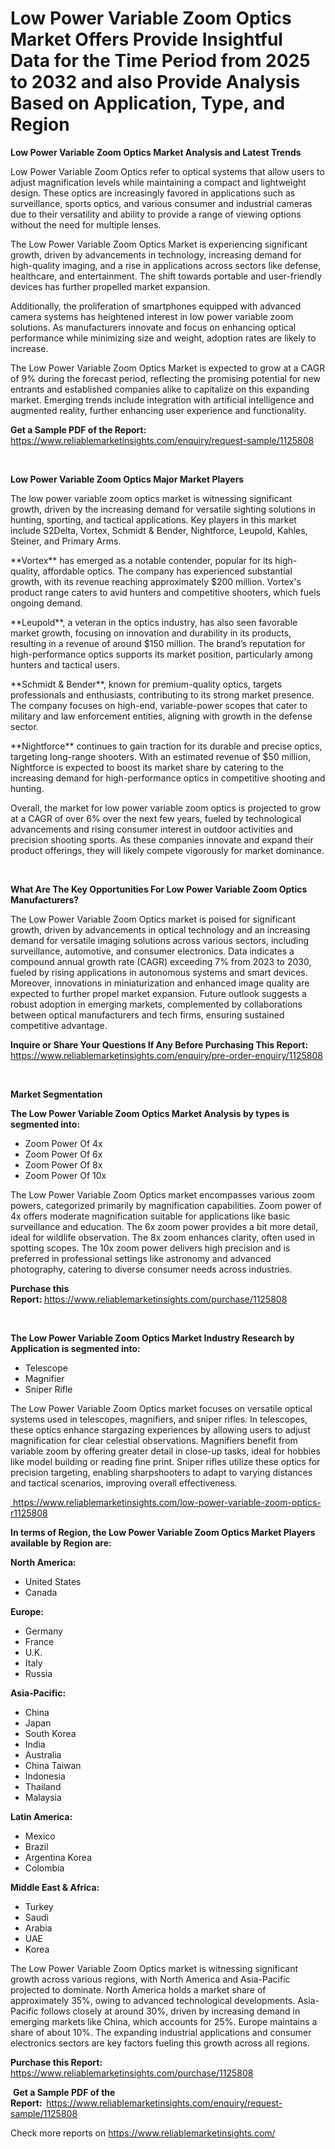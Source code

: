 <p><h1>Low Power Variable Zoom Optics Market Offers Provide Insightful Data for the Time Period from 2025 to 2032 and also Provide Analysis Based on Application, Type, and Region</h1></p><p><strong>Low Power Variable Zoom Optics Market Analysis and Latest Trends</strong></p>
<p><p>Low Power Variable Zoom Optics refer to optical systems that allow users to adjust magnification levels while maintaining a compact and lightweight design. These optics are increasingly favored in applications such as surveillance, sports optics, and various consumer and industrial cameras due to their versatility and ability to provide a range of viewing options without the need for multiple lenses.</p><p>The Low Power Variable Zoom Optics Market is experiencing significant growth, driven by advancements in technology, increasing demand for high-quality imaging, and a rise in applications across sectors like defense, healthcare, and entertainment. The shift towards portable and user-friendly devices has further propelled market expansion.</p><p>Additionally, the proliferation of smartphones equipped with advanced camera systems has heightened interest in low power variable zoom solutions. As manufacturers innovate and focus on enhancing optical performance while minimizing size and weight, adoption rates are likely to increase.</p><p>The Low Power Variable Zoom Optics Market is expected to grow at a CAGR of 9% during the forecast period, reflecting the promising potential for new entrants and established companies alike to capitalize on this expanding market. Emerging trends include integration with artificial intelligence and augmented reality, further enhancing user experience and functionality.</p></p>
<p><strong>Get a Sample PDF of the Report:&nbsp;</strong> <a href="https://www.reliablemarketinsights.com/enquiry/request-sample/1125808?utm_campaign=2261&utm_medium=2&utm_source=Github&utm_content=ia&utm_term=12022025&utm_id=low-power-variable-zoom-optics">https://www.reliablemarketinsights.com/enquiry/request-sample/1125808</a></p>
<p>&nbsp;</p>
<p><strong>Low Power Variable Zoom Optics Major Market Players</strong></p>
<p><p>The low power variable zoom optics market is witnessing significant growth, driven by the increasing demand for versatile sighting solutions in hunting, sporting, and tactical applications. Key players in this market include S2Delta, Vortex, Schmidt & Bender, Nightforce, Leupold, Kahles, Steiner, and Primary Arms.</p><p>**Vortex** has emerged as a notable contender, popular for its high-quality, affordable optics. The company has experienced substantial growth, with its revenue reaching approximately $200 million. Vortex's product range caters to avid hunters and competitive shooters, which fuels ongoing demand.</p><p>**Leupold**, a veteran in the optics industry, has also seen favorable market growth, focusing on innovation and durability in its products, resulting in a revenue of around $150 million. The brand’s reputation for high-performance optics supports its market position, particularly among hunters and tactical users.</p><p>**Schmidt & Bender**, known for premium-quality optics, targets professionals and enthusiasts, contributing to its strong market presence. The company focuses on high-end, variable-power scopes that cater to military and law enforcement entities, aligning with growth in the defense sector.</p><p>**Nightforce** continues to gain traction for its durable and precise optics, targeting long-range shooters. With an estimated revenue of $50 million, Nightforce is expected to boost its market share by catering to the increasing demand for high-performance optics in competitive shooting and hunting.</p><p>Overall, the market for low power variable zoom optics is projected to grow at a CAGR of over 6% over the next few years, fueled by technological advancements and rising consumer interest in outdoor activities and precision shooting sports. As these companies innovate and expand their product offerings, they will likely compete vigorously for market dominance.</p></p>
<p>&nbsp;</p>
<p><strong>What Are The Key Opportunities For Low Power Variable Zoom Optics Manufacturers?</strong></p>
<p><p>The Low Power Variable Zoom Optics market is poised for significant growth, driven by advancements in optical technology and an increasing demand for versatile imaging solutions across various sectors, including surveillance, automotive, and consumer electronics. Data indicates a compound annual growth rate (CAGR) exceeding 7% from 2023 to 2030, fueled by rising applications in autonomous systems and smart devices. Moreover, innovations in miniaturization and enhanced image quality are expected to further propel market expansion. Future outlook suggests a robust adoption in emerging markets, complemented by collaborations between optical manufacturers and tech firms, ensuring sustained competitive advantage.</p></p>
<p><strong>Inquire or Share Your Questions If Any Before Purchasing This Report:</strong> <a href="https://www.reliablemarketinsights.com/enquiry/pre-order-enquiry/1125808?utm_campaign=2261&utm_medium=2&utm_source=Github&utm_content=ia&utm_term=12022025&utm_id=low-power-variable-zoom-optics">https://www.reliablemarketinsights.com/enquiry/pre-order-enquiry/1125808</a></p>
<p>&nbsp;</p>
<p><strong>Market Segmentation</strong></p>
<p><strong>The Low Power Variable Zoom Optics Market Analysis by types is segmented into:</strong></p>
<p><ul><li>Zoom Power Of 4x</li><li>Zoom Power Of 6x</li><li>Zoom Power Of 8x</li><li>Zoom Power Of 10x</li></ul></p>
<p><p>The Low Power Variable Zoom Optics market encompasses various zoom powers, categorized primarily by magnification capabilities. Zoom power of 4x offers moderate magnification suitable for applications like basic surveillance and education. The 6x zoom power provides a bit more detail, ideal for wildlife observation. The 8x zoom enhances clarity, often used in spotting scopes. The 10x zoom power delivers high precision and is preferred in professional settings like astronomy and advanced photography, catering to diverse consumer needs across industries.</p></p>
<p><strong>Purchase this Report:&nbsp;</strong><a href="https://www.reliablemarketinsights.com/purchase/1125808?utm_campaign=2261&utm_medium=2&utm_source=Github&utm_content=ia&utm_term=12022025&utm_id=low-power-variable-zoom-optics">https://www.reliablemarketinsights.com/purchase/1125808</a></p>
<p>&nbsp;</p>
<p><strong>The Low Power Variable Zoom Optics Market Industry Research by Application is segmented into:</strong></p>
<p><ul><li>Telescope</li><li>Magnifier</li><li>Sniper Rifle</li></ul></p>
<p><p>The Low Power Variable Zoom Optics market focuses on versatile optical systems used in telescopes, magnifiers, and sniper rifles. In telescopes, these optics enhance stargazing experiences by allowing users to adjust magnification for clear celestial observations. Magnifiers benefit from variable zoom by offering greater detail in close-up tasks, ideal for hobbies like model building or reading fine print. Sniper rifles utilize these optics for precision targeting, enabling sharpshooters to adapt to varying distances and tactical scenarios, improving overall effectiveness.</p></p>
<p><a href="https://www.reliablemarketinsights.com/low-power-variable-zoom-optics-r1125808?utm_campaign=2261&utm_medium=2&utm_source=Github&utm_content=ia&utm_term=12022025&utm_id=low-power-variable-zoom-optics">&nbsp;https://www.reliablemarketinsights.com/low-power-variable-zoom-optics-r1125808</a></p>
<p><strong>In terms of Region, the Low Power Variable Zoom Optics Market Players available by Region are:</strong></p>
<p>
    <p> <strong> North America: </strong>
        <ul>
            <li>United States</li>
            <li>Canada</li>
        </ul>
        </p> 
    <p> <strong> Europe: </strong>
        <ul>
            <li>Germany</li>
            <li>France</li>
            <li>U.K.</li>
            <li>Italy</li>
            <li>Russia</li>
        </ul>
        </p> 
    <p> <strong> Asia-Pacific: </strong>
        <ul>
            <li>China</li>
            <li>Japan</li>
            <li>South Korea</li>
            <li>India</li>
            <li>Australia</li>
            <li>China Taiwan</li>
            <li>Indonesia</li>
            <li>Thailand</li>
            <li>Malaysia</li>
        </ul>
        </p> 
    <p> <strong> Latin America: </strong>
        <ul>
            <li>Mexico</li>
            <li>Brazil</li>
            <li>Argentina Korea</li>
            <li>Colombia</li>
        </ul>
        </p> 
    <p> <strong> Middle East & Africa: </strong>
        <ul>
            <li>Turkey</li>
            <li>Saudi</li>
            <li>Arabia</li>
            <li>UAE</li>
            <li>Korea</li>
        </ul>
    </p>
    </p>
<p><p>The Low Power Variable Zoom Optics market is witnessing significant growth across various regions, with North America and Asia-Pacific projected to dominate. North America holds a market share of approximately 35%, owing to advanced technological developments. Asia-Pacific follows closely at around 30%, driven by increasing demand in emerging markets like China, which accounts for 25%. Europe maintains a share of about 10%. The expanding industrial applications and consumer electronics sectors are key factors fueling this growth across all regions.</p></p>
<p><strong>Purchase this Report: </strong><a href="https://www.reliablemarketinsights.com/purchase/1125808?utm_campaign=2261&utm_medium=2&utm_source=Github&utm_content=ia&utm_term=12022025&utm_id=low-power-variable-zoom-optics">https://www.reliablemarketinsights.com/purchase/1125808</a></p>
<p>&nbsp;<strong>Get a Sample PDF of the Report:&nbsp;&nbsp;</strong><a href="https://www.reliablemarketinsights.com/enquiry/request-sample/1125808?utm_campaign=2261&utm_medium=2&utm_source=Github&utm_content=ia&utm_term=12022025&utm_id=low-power-variable-zoom-optics">https://www.reliablemarketinsights.com/enquiry/request-sample/1125808</a></p>
<p><strong></strong></p>
<p>Check more reports on <a href="https://www.reliablemarketinsights.com/?utm_campaign=2261&utm_medium=2&utm_source=Github&utm_content=ia&utm_term=12022025&utm_id=low-power-variable-zoom-optics">https://www.reliablemarketinsights.com/</a></p>
